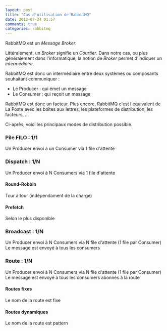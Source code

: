 ```yaml
---
layout: post
title: "Cas d'utilisation de RabbitMQ"
date: 2012-07-24 01:57
comments: true
categories: rabbitmq
---
```


RabbitMQ est un *Message Broker*.

Littéralement, un *Broker* signifie un *Courtier*. 
Dans notre cas, ou plus généralement dans l'informatique, la notion de
*Broker* permet d'indiquer un _intermédiaire_.

RabbitMQ est donc un intermédiaire entre deux systèmes ou composants
souhaitant communiquer :

- Le Producer : qui émet un message
- Le Consumer : qui reçoit un message

RabbitMQ est donc un facteur. 
Plus encore, RabbitMQ c'est l'équivalent de La Poste avec les boîtes aux
lettres, les plateformes de distribution, les facteurs, ...

Ci-après, voici les principaux modes de distribution possible.

### Pile FILO : 1/1

Un Producer envoi à un Consumer via 1 file d'attente 

### Dispatch : 1/N 

Un Producer envoi à N Consumers via 1 file d'attente

#### Round-Robbin

Tour à tour (indépendament de la charge)

#### Prefetch

Selon le plus disponible

### Broadcast : 1/N

Un Producer envoi à N Consumers via N file d'attente (1 file par Consumer)
Le message est envoyé à tous les consumers

### Route : 1/N

Un Producer envoi à N Consumers via N file d'attente (1 file par Consumer)
Le message est envoyé à tous les consumers abonnés à la route

#### Routes fixes

Le nom de la route est fixe

#### Routes dynamiques

Le nom de la route est pattern

